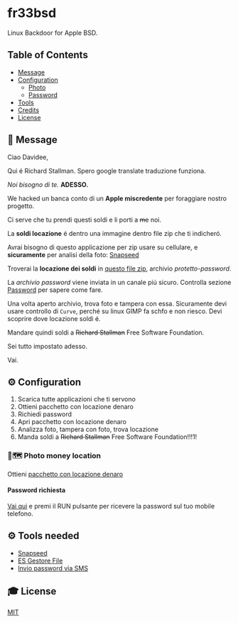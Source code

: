 # fr33bsd

Linux Backdoor for Apple BSD.

## Table of Contents

- [Message](#Message)
- [Configuration](#configuration)
  - [Photo](#Photo)
  - [Password](#Password)
- [Tools](#tools)
- [Credits](#credits)
- [License](#license)

## 💬 Message

Ciao Davidee,

Qui é Richard Stallman.
Spero google translate traduzione funziona.

_Noi bisogno di te._ **ADESSO.**

We hacked un banca conto di un **Apple miscredente** per foraggiare nostro progetto.

Ci serve che tu prendi questi soldi e li porti a ~~me~~ noi.

La **soldi locazione** é dentro una immagine dentro file zip che ti indicheró.

Avrai bisogno di questo applicazione per zip usare su cellulare, e **sicuramente** per analisi della foto: [Snapseed](https://play.google.com/store/apps/details?id=com.niksoftware.snapseed&hl=it)

Troverai la **locazione dei soldi** in [questo file zip](http://bit.do/money_location), archivio _protetto-password_.

La _archivio password_ viene inviata in un canale piú sicuro. Controlla  sezione [Password](#Password) per sapere come fare.

Una volta aperto archivio, trova foto e tampera con essa. 
Sicuramente devi usare controllo di ```Curve```, perché su linux GIMP fa schfo e non riesco.
Devi scoprire dove locazione soldi é.

Mandare quindi soldi a ~~Richard Stallman~~ Free Software Foundation.

Sei tutto impostato adesso.

Vai.

## ⚙ Configuration

1. Scarica tutte applicazioni che ti servono
1. Ottieni pacchetto con locazione denaro
1. Richiedi password 
1. Apri pacchetto con locazione denaro
1. Analizza foto, tampera con foto, trova locazione
1. Manda soldi a ~~Richard Stallman~~ Free Software Foundation!!!1!

### 📍🗺️ Photo money location

Ottieni [pacchetto con locazione denaro](http://bit.do/money_location)

#### Password richiesta

[Vai qui](https://repl.it/@rstallman/Send-Davides-zip-package-password-Click-RUN) e premi il RUN pulsante per ricevere la password sul tuo mobile telefono.

## ⚙ Tools needed

* [Snapseed](https://play.google.com/store/apps/details?id=com.niksoftware.snapseed&hl=it)
* [ES Gestore File](https://play.google.com/store/apps/details?id=com.estrongs.android.pop&hl=it)
* [Invio password via SMS](https://repl.it/@rstallman/Send-Davides-zip-package-password-Click-RUN)

## 🎓 License

[MIT](http://webpro.mit-license.org/)
